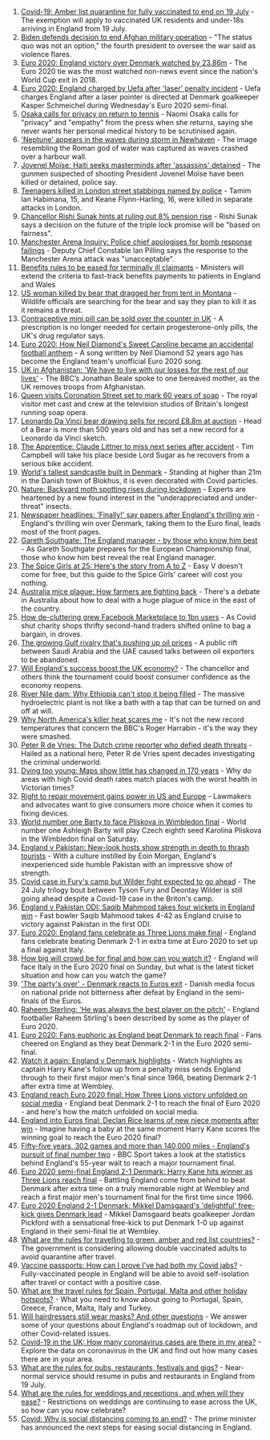 1. [Covid-19: Amber list quarantine for fully vaccinated to end on 19 July](https://www.bbc.co.uk/news/uk-57763173) - The exemption will apply to vaccinated UK residents and under-18s arriving in England from 19 July.
2. [Biden defends decision to end Afghan military operation](https://www.bbc.co.uk/news/world-us-canada-57770436) - "The status quo was not an option," the fourth president to oversee the war said as violence flares.
3. [Euro 2020: England victory over Denmark watched by 23.86m](https://www.bbc.co.uk/news/entertainment-arts-57763355) - The Euro 2020 tie was the most watched non-news event since the nation's World Cup exit in 2018.
4. [Euro 2020: England charged by Uefa after 'laser' penalty incident](https://www.bbc.co.uk/sport/football/57763001) - Uefa charges England after a laser pointer is directed at Denmark goalkeeper Kasper Schmeichel during Wednesday's Euro 2020 semi-final.
5. [Osaka calls for privacy on return to tennis](https://www.bbc.co.uk/sport/tennis/57767495) - Naomi Osaka calls for "privacy" and "empathy" from the press when she returns, saying she never wants her personal medical history to be scrutinised again.
6. ['Neptune' appears in the waves during storm in Newhaven](https://www.bbc.co.uk/news/uk-england-sussex-57770547) - The image resembling the Roman god of water was captured as waves crashed over a harbour wall.
7. [Jovenel Moïse: Haiti seeks masterminds after 'assassins' detained](https://www.bbc.co.uk/news/world-latin-america-57766749) - The gunmen suspected of shooting President Jovenel Moïse have been killed or detained, police say.
8. [Teenagers killed in London street stabbings named by police](https://www.bbc.co.uk/news/uk-england-london-57767060) - Tamim Ian Habimana, 15, and Keane Flynn-Harling, 16, were killed in separate attacks in London.
9. [Chancellor Rishi Sunak hints at ruling out 8% pension rise](https://www.bbc.co.uk/news/business-57762787) - Rishi Sunak says a decision on the future of the triple lock promise will be "based on fairness".
10. [Manchester Arena Inquiry: Police chief apologises for bomb response failings](https://www.bbc.co.uk/news/uk-england-manchester-57768100) - Deputy Chief Constable Ian Pilling says the response to the Manchester Arena attack was "unacceptable".
11. [Benefits rules to be eased for terminally ill claimants](https://www.bbc.co.uk/news/uk-politics-57767375) - Ministers will extend the criteria to fast-track benefits payments to patients in England and Wales
12. [US woman killed by bear that dragged her from tent in Montana](https://www.bbc.co.uk/news/world-us-canada-57763443) - Wildlife officials are searching for the bear and say they plan to kill it as it remains a threat.
13. [Contraceptive mini pill can be sold over the counter in UK](https://www.bbc.co.uk/news/health-57384096) - A prescription is no longer needed for certain progesterone-only pills, the UK's drug regulator says.
14. [Euro 2020: How Neil Diamond's Sweet Caroline became an accidental football anthem](https://www.bbc.co.uk/news/entertainment-arts-57761227) - A song written by Neil Diamond 52 years ago has become the England team's unofficial Euro 2020 song.
15. [UK in Afghanistan: 'We have to live with our losses for the rest of our lives'](https://www.bbc.co.uk/news/uk-57768079) - The BBC’s Jonathan Beale spoke to one bereaved mother, as the UK removes troops from Afghanistan.
16. [Queen visits Coronation Street set to mark 60 years of soap](https://www.bbc.co.uk/news/uk-england-manchester-57764192) - The royal visitor met cast and crew at the television studios of Britain's longest running soap opera.
17. [Leonardo Da Vinci bear drawing sells for record £8.8m at auction](https://www.bbc.co.uk/news/world-europe-57735318) - Head of a Bear is more than 500 years old and has set a new record for a Leonardo da Vinci sketch.
18. [The Apprentice: Claude Littner to miss next series after accident](https://www.bbc.co.uk/news/entertainment-arts-57761478) - Tim Campbell will take his place beside Lord Sugar as he recovers from a serious bike accident.
19. [World's tallest sandcastle built in Denmark](https://www.bbc.co.uk/news/world-europe-57757530) - Standing at higher than 21m in the Danish town of Blokhus, it is even decorated with Covid particles.
20. [Nature: Backyard moth spotting rises during lockdown](https://www.bbc.co.uk/news/science-environment-57742701) - Experts are heartened by a new found interest in the "underappreciated and under-threat" insects.
21. [Newspaper headlines: 'Finally!' say papers after England's thrilling win](https://www.bbc.co.uk/news/blogs-the-papers-57758220) - England's thrilling win over Denmark, taking them to the Euro final, leads most of the front pages.
22. [Gareth Southgate: The England manager - by those who know him best](https://www.bbc.co.uk/sport/football/57724429) - As Gareth Southgate prepares for the European Championship final, those who know him best reveal the real England manager.
23. [The Spice Girls at 25: Here's the story from A to Z](https://www.bbc.co.uk/news/entertainment-arts-57734073) - Easy V doesn't come for free, but this guide to the Spice Girls' career will cost you nothing.
24. [Australia mice plague: How farmers are fighting back](https://www.bbc.co.uk/news/world-australia-57698822) - There's a debate in Australia about how to deal with a huge plague of mice in the east of the country.
25. [How de-cluttering grew Facebook Marketplace to 1bn users](https://www.bbc.co.uk/news/business-57733724) - As Covid shut charity shops thrifty second-hand traders shifted online to bag a bargain, in droves.
26. [The growing Gulf rivalry that's pushing up oil prices](https://www.bbc.co.uk/news/world-middle-east-57753667) - A public rift between Saudi Arabia and the UAE caused talks between oil exporters to be abandoned.
27. [Will England's success boost the UK economy?](https://www.bbc.co.uk/news/business-57746627) - The chancellor and others think the tournament could boost consumer confidence as the economy reopens.
28. [River Nile dam: Why Ethiopia can't stop it being filled](https://www.bbc.co.uk/news/world-africa-53432948) - The massive hydroelectric plant is not like a bath with a tap that can be turned on and off at will.
29. [Why North America's killer heat scares me](https://www.bbc.co.uk/news/world-us-canada-57729502) - It's not the new record temperatures that concern the BBC's Roger Harrabin - it's the way they were smashed.
30. [Peter R de Vries: The Dutch crime reporter who defied death threats](https://www.bbc.co.uk/news/world-europe-57753547) - Hailed as a national hero, Peter R de Vries spent decades investigating the criminal underworld.
31. [Dying too young: Maps show little has changed in 170 years](https://www.bbc.co.uk/news/health-57730353) - Why do areas with high Covid death rates match places with the worst health in Victorian times?
32. [Right to repair movement gains power in US and Europe](https://www.bbc.co.uk/news/technology-57744091) - Lawmakers and advocates want to give consumers more choice when it comes to fixing devices.
33. [World number one Barty to face Pliskova in Wimbledon final](https://www.bbc.co.uk/sport/tennis/57766276) - World number one Ashleigh Barty will play Czech eighth seed Karolina Pliskova in the Wimbledon final on Saturday.
34. [England v Pakistan: New-look hosts show strength in depth to thrash tourists](https://www.bbc.co.uk/sport/cricket/57767176) - With a culture instilled by Eoin Morgan, England's inexperienced side humble Pakistan with an impressive show of strength.
35. [Covid case in Fury's camp but Wilder fight expected to go ahead](https://www.bbc.co.uk/sport/boxing/57770810) - The 24 July trilogy bout between Tyson Fury and Deontay Wilder is still going ahead despite a Covid-19 case in the Briton's camp.
36. [England v Pakistan ODI: Saqib Mahmood takes four wickets in England win](https://www.bbc.co.uk/sport/av/cricket/57765608) - Fast bowler Saqib Mahmood takes 4-42 as England cruise to victory against Pakistan in the first ODI.
37. [Euro 2020: England fans celebrate as Three Lions make final](https://www.bbc.co.uk/news/uk-england-57758930) - England fans celebrate beating Denmark 2-1 in extra time at Euro 2020 to set up a final against Italy.
38. [How big will crowd be for final and how can you watch it?](https://www.bbc.co.uk/sport/football/57753948) - England will face Italy in the Euro 2020 final on Sunday, but what is the latest ticket situation and how can you watch the game?
39. ['The party's over' - Denmark reacts to Euros exit](https://www.bbc.co.uk/news/world-europe-57760685) - Danish media focus on national pride not bitterness after defeat by England in the semi-finals of the Euros.
40. [Raheem Sterling: 'He was always the best player on the pitch'](https://www.bbc.co.uk/news/newsbeat-57762322) - England footballer Raheem Stirling's been described by some as the player of Euro 2020.
41. [Euro 2020: Fans euphoric as England beat Denmark to reach final](https://www.bbc.co.uk/news/in-pictures-57743446) - Fans cheered on England as they beat Denmark 2-1 in the Euro 2020 semi-final.
42. [Watch it again: England v Denmark highlights](https://www.bbc.co.uk/sport/av/football/57758390) - Watch highlights as captain Harry Kane's follow up from a penalty miss sends England through to their first major men's final since 1966, beating Denmark 2-1 after extra time at Wembley.
43. [England reach Euro 2020 final: How Three Lions victory unfolded on social media](https://www.bbc.co.uk/sport/football/57758140) - England beat Denmark 2-1 to reach the final of Euro 2020 - and here's how the match unfolded on social media.
44. [England into Euros final: Declan Rice learns of new niece moments after win](https://www.bbc.co.uk/sport/football/57758633) - Imagine having a baby at the same moment Harry Kane scores the winning goal to reach the Euro 2020 final?
45. [Fifty-five years, 302 games and more than 140,000 miles - England's pursuit of final number two](https://www.bbc.co.uk/sport/football/57734046) - BBC Sport takes a look at the statistics behind England's 55-year wait to reach a major tournament final.
46. [Euro 2020 semi-final England 2-1 Denmark: Harry Kane hits winner as Three Lions reach final](https://www.bbc.co.uk/sport/football/51198755) - Battling England come from behind to beat Denmark after extra time on a truly memorable night at Wembley and reach a first major men's tournament final for the first time since 1966.
47. [Euro 2020 England 2-1 Denmark: Mikkel Damsgaard's 'delightful' free-kick gives Denmark lead](https://www.bbc.co.uk/sport/av/football/57757682) - Mikkel Damsgaard beats goalkeeper Jordan Pickford with a sensational free-kick to put Denmark 1-0 up against England in their semi-final tie at Wembley.
48. [What are the rules for travelling to green, amber and red list countries?](https://www.bbc.co.uk/news/explainers-52544307) - The government is considering allowing double vaccinated adults to avoid quarantine after travel.
49. [Vaccine passports: How can I prove I've had both my Covid jabs?](https://www.bbc.co.uk/news/explainers-55718553) - Fully-vaccinated people in England will be able to avoid self-isolation after travel or contact with a positive case.
50. [What are the travel rules for Spain, Portugal, Malta and other holiday hotspots?](https://www.bbc.co.uk/news/explainers-56997931) - What you need to know about going to Portugal, Spain, Greece, France, Malta, Italy and Turkey.
51. [Will hairdressers still wear masks? And other questions](https://www.bbc.co.uk/news/world-asia-china-51176409) - We answer some of your questions about England's roadmap out of lockdown, and other Covid-related issues.
52. [Covid-19 in the UK: How many coronavirus cases are there in my area?](https://www.bbc.co.uk/news/uk-51768274) - Explore the data on coronavirus in the UK and find out how many cases there are in your area.
53. [What are the rules for pubs, restaurants, festivals and gigs?](https://www.bbc.co.uk/news/business-52977388) - Near-normal service should resume in pubs and restaurants in England from 19 July.
54. [What are the rules for weddings and receptions, and when will they ease?](https://www.bbc.co.uk/news/explainers-52811509) - Restrictions on weddings are continuing to ease across the UK, so how can you now celebrate?
55. [Covid: Why is social distancing coming to an end?](https://www.bbc.co.uk/news/uk-51506729) - The prime minister has announced the next steps for easing social distancing in England.
